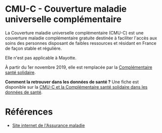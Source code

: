 # CMU-C - Couverture maladie universelle complémentaire
<!-- SPDX-License-Identifier: MPL-2.0 -->
 
 
La Couverture maladie universelle complémentaire (CMU-C) est une couverture maladie complémentaire gratuite destinée à faciliter l'accès aux soins des personnes disposant de faibles ressources et résidant en France de façon stable et régulière.   

Elle n'est pas applicable à Mayotte.

À partir du 1er novembre 2019, elle est remplacée par la [Complémentaire santé solidaire](https://www.ameli.fr/assure/droits-demarches/difficultes-acces-droits-soins/complementaire-sante/complementaire-sante-solidaire).

**Comment la retrouver dans les données de santé ?** Une fiche est disponible sur la [CMU-C et la Complémentaire santé solidaire dans les données de santé](https://documentation-snds.health-data-hub.fr/fiches/cmu_c.html#cmu-complementaire).


# Références
 
- [Site internet de l'Assurance maladie](https://www.ameli.fr/assure/droits-demarches/difficultes-acces-droits-soins/complementaire-sante/cmu-complementaire)
